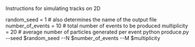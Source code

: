 
Instructions for simulating tracks on 2D


random_seed = 1        # also determines the name of the output file
number_of_events = 10  # total number of events to be produced
multiplicity = 20      # average number of particles generated per event
python produce.py --seed $random_seed --N $number_of_events --M $multiplicity

